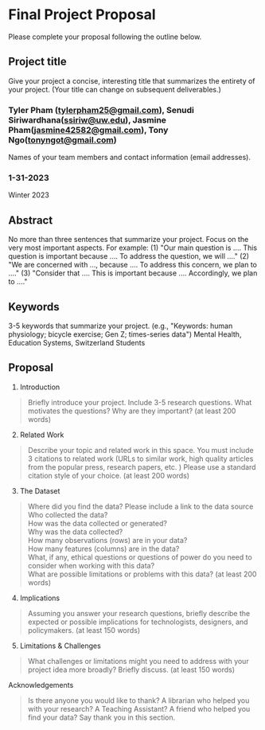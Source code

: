 # Final Project Proposal

Please complete your proposal following the outline below.

## Project title

Give your project a concise, interesting title that summarizes the entirety of your project. (Your title can change on subsequent deliverables.)

### Tyler Pham (tylerpham25@gmail.com), Senudi Siriwardhana(ssiriw@uw.edu), Jasmine Pham(jasmine42582@gmail.com), Tony Ngo(tonyngot@gmail.com)

Names of your team members and contact information (email addresses).
### 1-31-2023

Winter 2023
## Abstract

No more than three sentences that summarize your project. Focus on the very most important aspects. For example: (1) "Our main question is .... This question is important because .... To address the question, we will ...." (2) "We are concerned with ..., because .... To address this concern, we plan to ...." (3) "Consider that .... This is important because .... Accordingly, we plan to ...."

## Keywords

3-5 keywords that summarize your project.
(e.g., "Keywords: human physiology; bicycle exercise; Gen Z; times-series data")
Mental Health, Education Systems, Switzerland Students 

## Proposal

1. Introduction  

> Briefly introduce your project.  Include 3-5 research questions. What motivates the questions? Why are they important? (at least 200 words)

2. Related Work  

> Describe your topic and related work in this space. You must include 3 citations to related work (URLs to similar work, high quality articles from the popular press, research papers, etc. ) Please use a standard citation style of your choice. (at least 200 words)

3. The Dataset

> Where did you find the data? Please include a link to the data source  
> Who collected the data?  
> How was the data collected or generated?  
> Why was the data collected?  
>How many observations (rows) are in your data?  
> How many features (columns) are in the data?  
> What, if any, ethical questions or questions of power do you need to consider when working with this data?  
> What are possible limitations or problems with this data?   (at least 200 words)

4. Implications

> Assuming you answer your research questions, briefly describe the expected or possible implications for technologists, designers, and policymakers. (at least 150 words)

5. Limitations & Challenges
>What challenges or limitations might you need to address with your project idea more broadly? Briefly discuss. (at least 150 words)

Acknowledgements
> Is there anyone you would like to thank? A librarian who helped you with your research? A Teaching Assistant? A friend who helped you find your data? Say thank you in this section.
